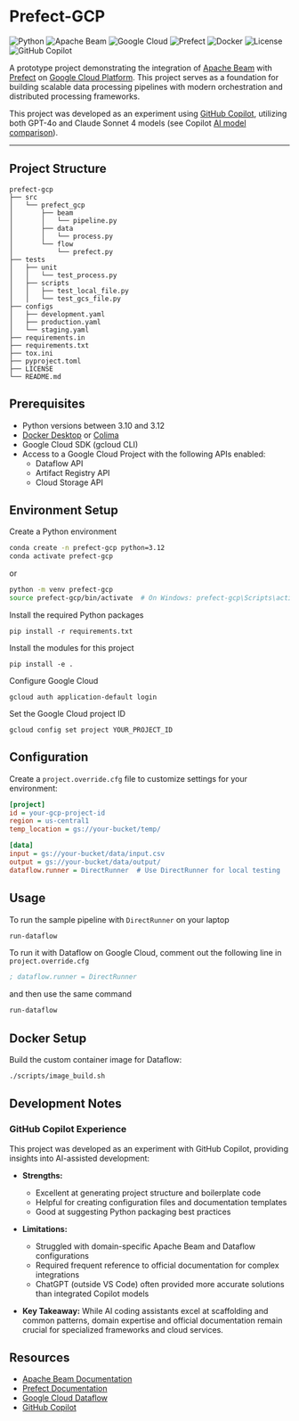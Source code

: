 # Prefect-GCP

![Python](https://img.shields.io/badge/python-3.10%2B-blue)
![Apache Beam](https://img.shields.io/badge/Apache%20Beam-2.x-orange)
![Google Cloud](https://img.shields.io/badge/Google%20Cloud-Dataflow-blue)
![Prefect](https://img.shields.io/badge/Prefect-3.x-purple)
![Docker](https://img.shields.io/badge/Docker-supported-blue)
![License](https://img.shields.io/badge/license-MIT-green)
![GitHub Copilot](https://img.shields.io/badge/Built%20with-GitHub%20Copilot-brightgreen)

A prototype project demonstrating the integration of [Apache Beam](https://beam.apache.org/get-started/quickstart/python/) with [Prefect](https://docs.prefect.io/v3/get-started) on [Google Cloud Platform](https://console.cloud.google.com/). This project serves as a foundation for building scalable data processing pipelines with modern orchestration and distributed processing frameworks.

This project was developed as an experiment using [GitHub Copilot](https://github.com/features/copilot), utilizing both GPT-4o and Claude Sonnet 4 models (see Copilot [AI model comparison](https://docs.github.com/en/copilot/reference/ai-models/model-comparison)).

---

## Project Structure
```
prefect-gcp
├── src
│   └── prefect_gcp
│       ├── beam
│       │   └── pipeline.py
│       ├── data
│       │   └── process.py
│       └── flow
│           └── prefect.py
├── tests
│   ├── unit
│   │   └── test_process.py
│   ├── scripts
│   │   ├── test_local_file.py
│   │   └── test_gcs_file.py
├── configs
│   ├── development.yaml
│   ├── production.yaml
│   └── staging.yaml
├── requirements.in
├── requirements.txt
├── tox.ini
├── pyproject.toml
├── LICENSE
└── README.md
```

## Prerequisites

- Python versions between 3.10 and 3.12
- [Docker Desktop](https://docs.docker.com/desktop/) or [Colima](https://github.com/abiosoft/colima)
- Google Cloud SDK (gcloud CLI)
- Access to a Google Cloud Project with the following APIs enabled:
  - Dataflow API
  - Artifact Registry API
  - Cloud Storage API

## Environment Setup

Create a Python environment
```bash
conda create -n prefect-gcp python=3.12
conda activate prefect-gcp
```

or
```bash
python -m venv prefect-gcp
source prefect-gcp/bin/activate  # On Windows: prefect-gcp\Scripts\activate
```

Install the required Python packages
```
pip install -r requirements.txt
```

Install the modules for this project
```
pip install -e .
```

Configure Google Cloud
```
gcloud auth application-default login
```

Set the Google Cloud project ID
```
gcloud config set project YOUR_PROJECT_ID
```

## Configuration
Create a `project.override.cfg` file to customize settings for your environment:

```ini
[project]
id = your-gcp-project-id
region = us-central1
temp_location = gs://your-bucket/temp/

[data]
input = gs://your-bucket/data/input.csv
output = gs://your-bucket/data/output/
dataflow.runner = DirectRunner  # Use DirectRunner for local testing
```

## Usage
To run the sample pipeline with `DirectRunner` on your laptop
```bash
run-dataflow
```

To run it with Dataflow on Google Cloud, comment out the following line in `project.override.cfg`
```INI
; dataflow.runner = DirectRunner
```
and then use the same command
```bash
run-dataflow
```

## Docker Setup

Build the custom container image for Dataflow:
```bash
./scripts/image_build.sh
```

## Development Notes
### GitHub Copilot Experience
This project was developed as an experiment with GitHub Copilot, providing insights into AI-assisted development:

* **Strengths:**
  * Excellent at generating project structure and boilerplate code
  * Helpful for creating configuration files and documentation templates
  * Good at suggesting Python packaging best practices
* **Limitations:**
  * Struggled with domain-specific Apache Beam and Dataflow configurations
  * Required frequent reference to official documentation for complex integrations
  * ChatGPT (outside VS Code) often provided more accurate solutions than integrated Copilot models

* **Key Takeaway:** While AI coding assistants excel at scaffolding and common patterns, domain expertise and official documentation remain crucial for specialized frameworks and cloud services.

## Resources
* [Apache Beam Documentation](https://beam.apache.org/documentation/)
* [Prefect Documentation](https://docs.prefect.io/)
* [Google Cloud Dataflow](https://cloud.google.com/dataflow/docs)
* [GitHub Copilot](https://github.com/features/copilot)
